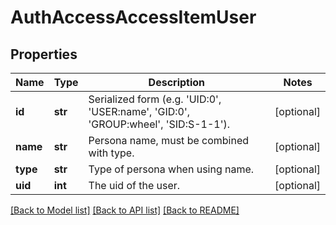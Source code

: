 # AuthAccessAccessItemUser

## Properties
Name | Type | Description | Notes
------------ | ------------- | ------------- | -------------
**id** | **str** | Serialized form (e.g. &#39;UID:0&#39;, &#39;USER:name&#39;, &#39;GID:0&#39;, &#39;GROUP:wheel&#39;, &#39;SID:S-1-1&#39;). | [optional] 
**name** | **str** | Persona name, must be combined with type. | [optional] 
**type** | **str** | Type of persona when using name. | [optional] 
**uid** | **int** | The uid of the user. | [optional] 

[[Back to Model list]](../README.md#documentation-for-models) [[Back to API list]](../README.md#documentation-for-api-endpoints) [[Back to README]](../README.md)


